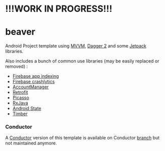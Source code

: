 # !!!WORK IN PROGRESS!!!

# beaver

Android Project template using [MVVM](https://developer.android.com/topic/libraries/architecture/index.html), [Dagger 2](https://github.com/google/dagger) and some [Jetpack](https://developer.android.com/jetpack/) libraries.

Also includes a bunch of common use libraries (may be easily replaced or removed) :
- [Firebase app indexing](https://firebase.google.com/docs/app-indexing/)
- [Firebase crashlytics](https://firebase.google.com/docs/crashlytics/)
- [AccountManager](https://developer.android.com/reference/android/accounts/AccountManager.html)
- [Retrofit](https://github.com/square/retrofit)
- [Picasso](https://github.com/square/picasso)
- [RxJava](https://github.com/ReactiveX/RxJava)
- [Android State](https://github.com/evernote/android-state)
- [Timber](https://github.com/JakeWharton/timber)

### Conductor

A [Conductor](https://github.com/bluelinelabs/Conductor) version of this template is available on Conductor [branch](https://github.com/SamYStudiO/beaver/tree/conductor) but not maintained anymore.
